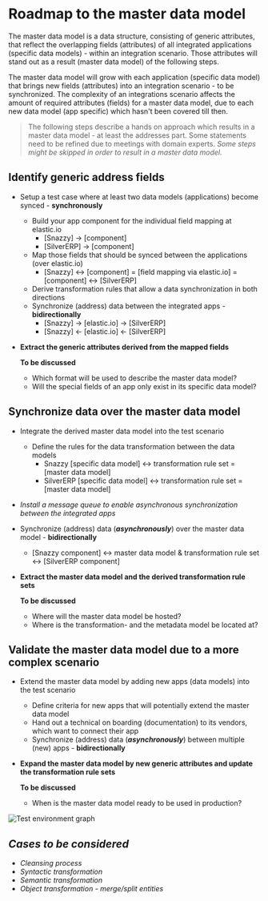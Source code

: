 # Roadmap to the master data model
The master data model is a data structure, consisting of generic attributes, that reflect the overlapping fields (attributes) of all integrated applications (specific data models) - within an integration scenario. Those attributes will stand out as a result (master data model) of the following steps.

The master data model will grow with each application (specific data model) that brings new fields (attributes) into an integration scenario - to be synchronized. The complexity of an integrations scenario affects the amount of required attributes (fields) for a master data model, due to each new data model (app specific) which hasn't been covered till then.

> The following steps describe a hands on approach which results in a master data model - at least the addresses part. Some statements need to be refined due to meetings with domain experts. _Some steps might be skipped in order to result in a master data model._

## Identify generic address fields
* Setup a test case where at least two data models (applications) become synced - **synchronously**
  * Build your app component for the individual field mapping at elastic.io
    * [Snazzy] -> [component]
    * [SilverERP] -> [component]
  * Map those fields that should be synced between the applications (over elastic.io)
    * [Snazzy] <-> [component] = [field mapping via elastic.io] = [component] <-> [SilverERP]
  * Derive transformation rules that allow a data synchronization in both directions
  * Synchronize (address) data between the integrated apps - **bidirectionally**
    * [Snazzy] -> [elastic.io] -> [SilverERP]
    * [Snazzy] <- [elastic.io] <- [SilverERP]
* **Extract the generic attributes derived from the mapped fields**

  **To be discussed**
  * Which format will be used to describe the master data model?
  * Will the special fields of an app only exist in its specific data model?

## Synchronize data over the master data model
* Integrate the derived master data model into the test scenario
  * Define the rules for the data transformation between the data models
    * Snazzy [specific data model] <-> transformation rule set = [master data model]
    * SilverERP [specific data model] <-> transformation rule set = [master data model]
* _Install a message queue to enable asynchronous synchronization between the integrated apps_    
* Synchronize (address) data (***asynchronously***) over the master data model - **bidirectionally**
  * [Snazzy component] <-> master data model & transformation rule set <-> [SilverERP component]
* **Extract the master data model and the derived transformation rule sets**

  **To be discussed**
  * Where will the master data model be hosted?
  * Where is the transformation- and the metadata model be located at?

## Validate the master data model due to a more complex scenario
* Extend the master data model by adding new apps (data models) into the test scenario
  * Define criteria for new apps that will potentially extend the master data model
  * Hand out a technical on boarding (documentation) to its vendors, which want to connect their app
  * Synchronize (address) data (***asynchronously***) between multiple (new) apps - **bidirectionally**
* **Expand the master data model by new generic attributes and update the transformation rule sets**

  **To be discussed**
  * When is the master data model ready to be used in production?

![Test environment graph](https://github.com/openintegrationhub/architecture/blob/fbaa08302287b4558a5811bbdc9e23d1d4b0ff07/images/SystemScopeV1.1.png)

## _Cases to be considered_
* _Cleansing process_
* _Syntactic transformation_
* _Semantic transformation_
* _Object transformation - merge/split entities_
